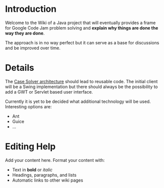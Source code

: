 # Introduction #

Welcome to the Wiki of a Java project that will eventually provides a frame for Google Code Jam problem solving and **explain why things are done the way they are done**.

The approach is in no way perfect but it can serve as a base for discussions and be improved over time.


# Details #

The [Case Solver architecture](CaseSolverArchitecture.md) should lead to reusable code.
The initial client will be a Swing implementation but there should always be the possibility to add a GWT or Servlet based user interface.

Currently it is yet to be decided what additional technology will be used. Interesting options are:

  * Ant
  * Guice
  * ...

# Editing Help #

Add your content here.  Format your content with:
  * Text in **bold** or _italic_
  * Headings, paragraphs, and lists
  * Automatic links to other wiki pages